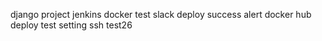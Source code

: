django project jenkins docker test
slack deploy success alert
docker hub deploy test setting
ssh test26
